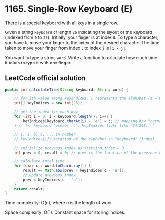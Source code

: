 # 1165. Single-Row Keyboard (E)
There is a special keyboard with all keys in a single row.

Given a string ```keyboard``` of length ```26``` indicating the layout of the keyboard (indexed from ```0``` to ```25```). Initially, your finger is at index ```0```. To type a character, you have to move your finger to the index of the desired character. The time taken to move your finger from index ```i``` to index ```j``` is ```|i - j|```.

You want to type a string ```word```. Write a function to calculate how much time it takes to type it with one finger.
## LeetCode official solution
```java
public int calculateTime(String keyboard, String word) {

    // for ith value among keyIndices, i represents the alphabet (a = 0, b = 1...)
    int[] keyIndices = new int[26];

    // get the index for each key
    for (int i = 0; i < keyboard.length(); i++) {
        keyIndices[keyboard.charAt(i) - 'a'] = i; // mapping b/w "normal" a-z keyboard and keyboard passed
    } // for keyboard "ecdabf...", keyIndices looks like "341205..."

    // i: a, b, c, ... in number
    // keyIndices[i]: location of the alphabet in "keyboard" (index)

    // initialize previous index as starting index = 0
    int prev = 0, result = 0; // prev is the location of the previous key in "keyboard"

    // calculate total time
    for (char c : word.toCharArray()) {
        result += Math.abs(prev - keyIndices[c - 'a']);
        // update previous index
        prev = keyIndices[c - 'a'];
    }
    return result;
}
```
Time complexity: O(n), where n is the length of word.

Space complexity: O(1). Constant space for storing indices.